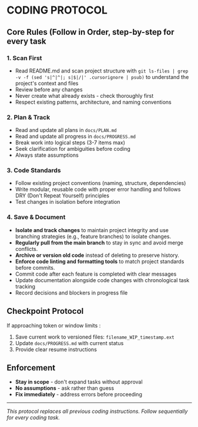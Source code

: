 # CODING PROTOCOL

## **Core Rules (Follow in Order, step-by-step for every task**

### 1. **Scan First**

- Read README.md and scan project structure with `git ls-files | grep -v -f (sed 's|^|^|; s|$|/|' .cursorignore | psub)` to understand the project's context and files
- Review before any changes
- Never create what already exists - check thoroughly first
- Respect existing patterns, architecture, and naming conventions

### 2. **Plan & Track**

- Read and update all plans in `docs/PLAN.md`
- Read and update all progress in `docs/PROGRESS.md`
- Break work into logical steps (3-7 items max)
- Seek clarification for ambiguities before coding
- Always state assumptions

### 3. **Code Standards**

- Follow existing project conventions (naming, structure, dependencies)
- Write modular, reusable code with proper error handling and follows DRY (Don't Repeat Yourself) principles
- Test changes in isolation before integration

### 4. **Save & Document**

- **Isolate and track changes** to maintain project integrity and use branching strategies (e.g., feature branches) to isolate changes.
- **Regularly pull from the main branch** to stay in sync and avoid merge conflicts.
- **Archive or version old code** instead of deleting to preserve history.
- **Enforce code linting and formatting tools** to match project standards before commits.
- Commit code after each feature is completed with clear messages
- Update documentation alongside code changes with chronological task tracking
- Record decisions and blockers in progress file

## **Checkpoint Protocol**

If approaching token or window limits :

1. Save current work to versioned files: `filename_WIP_timestamp.ext`
2. Update `docs/PROGRESS.md` with current status
3. Provide clear resume instructions

## **Enforcement**

- **Stay in scope** - don't expand tasks without approval
- **No assumptions** - ask rather than guess
- **Fix immediately** - address errors before proceeding

---
*This protocol replaces all previous coding instructions. Follow sequentially for every coding task.*
